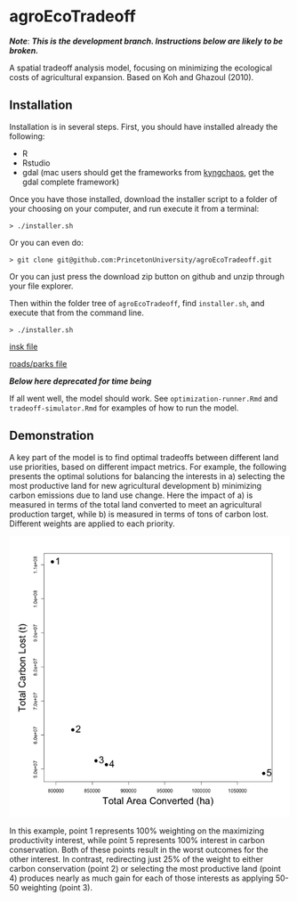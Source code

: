 # agroEcoTradeoff

___Note___: ___This is the development branch. Instructions below are likely to be broken.___ 

A spatial tradeoff analysis model, focusing on minimizing the ecological costs of agricultural expansion.  Based on Koh and Ghazoul (2010). 

## Installation

Installation is in several steps. First, you should have installed already the following: 

  + R
  + Rstudio
  + gdal (mac users should get the frameworks from [kyngchaos](http://www.kyngchaos.com/software/frameworks), get the gdal complete framework)

Once you have those installed, download the installer script to a folder of your choosing on your computer, and run execute it from a terminal: 

```
> ./installer.sh
```

Or you can even do:

```
> git clone git@github.com:PrincetonUniversity/agroEcoTradeoff.git
```

Or you can just press the download zip button on github and unzip through your file explorer.  

Then within the folder tree of `agroEcoTradeoff`, find `installer.sh`, and execute that from the command line. 

```
> ./installer.sh
```

[insk file](https://www.dropbox.com/s/ncy76swgnhqx98h/ZA-mask.tif?dl=0)

[roads/parks file](https://www.dropbox.com/s/gwnt9svs6fwurah/parks_roads.rda?dl=0)

___Below here deprecated for time being___

If all went well, the model should work.  See `optimization-runner.Rmd` and `tradeoff-simulator.Rmd` for examples of how to run the model. 

## Demonstration

A key part of the model is to find optimal tradeoffs between different land use priorities, based on different impact metrics.  For example, the following presents the optimal solutions for balancing the interests in a) selecting the most productive land for new agricultural development b) minimizing carbon emissions due to land use change. Here the impact of a) is measured in terms of the total land converted to meet an agricultural production target, while b) is measured in terms of tons of carbon lost. Different weights are applied to each priority. 

![pareto front](external/presentations/agc_pareto.png)

In this example, point 1 represents 100% weighting on the maximizing productivity interest, while point 5 represents 100% interest in carbon conservation. Both of these points result in the worst outcomes for the other interest. In contrast, redirecting just 25% of the weight to either carbon conservation (point 2) or selecting the most productive land (point 4) produces nearly as much gain for each of those interests as applying 50-50 weighting (point 3).  

